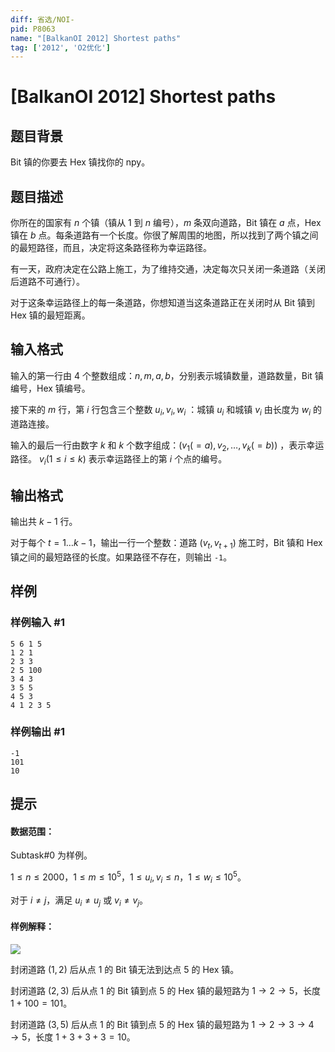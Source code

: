 ```yaml
---
diff: 省选/NOI-
pid: P8063
name: "[BalkanOI 2012] Shortest paths"
tag: ['2012', 'O2优化']
---
```

# [BalkanOI 2012] Shortest paths
## 题目背景

Bit 镇的你要去 Hex 镇找你的 npy。
## 题目描述

你所在的国家有 $n$ 个镇（镇从 $1$ 到 $n$ 编号），$m$ 条双向道路，Bit 镇在 $a$ 点，Hex 镇在 $b$ 点。每条道路有一个长度。你很了解周围的地图，所以找到了两个镇之间的最短路径，而且，决定将这条路径称为幸运路径。



有一天，政府决定在公路上施工，为了维持交通，决定每次只关闭一条道路（关闭后道路不可通行）。

对于这条幸运路径上的每一条道路，你想知道当这条道路正在关闭时从 Bit 镇到 Hex 镇的最短距离。
## 输入格式

输入的第一行由 4 个整数组成：$n,m,a,b$，分别表示城镇数量，道路数量，Bit 镇编号，Hex 镇编号。

接下来的 $m$ 行，第 $i$ 行包含三个整数 $u_i,v_i,w_i$ ：城镇 $u_i$ 和城镇 $v_i$ 由长度为 $w_i$ 的道路连接。

输入的最后一行由数字 $k$ 和 $k$ 个数字组成：$(v_1(=a),v_2,\dots,v_{k}(=b))$ ，表示幸运路径。 $v_i(1\le i\le k)$ 表示幸运路径上的第 $i$ 个点的编号。
## 输出格式

输出共 $k-1$ 行。

对于每个 $t=1\dots k-1$，输出一行一个整数：道路 $(v_t,v_{t+1})$ 施工时，Bit 镇和 Hex 镇之间的最短路径的长度。如果路径不存在，则输出 `-1`。
## 样例

### 样例输入 #1
```
5 6 1 5 
1 2 1 
2 3 3 
2 5 100 
3 4 3 
3 5 5 
4 5 3 
4 1 2 3 5
```
### 样例输出 #1
```
-1 
101 
10
```
## 提示

#### 数据范围：
Subtask#0 为样例。

$1\le n\le 2000$，$1\le m\le10^5$，$1\le u_i,v_i\le n$，$1\le w_i\le10^5$。

对于 $i\neq j$，满足 $u_i\neq u_j$ 或 $v_i\neq v_j$。

#### 样例解释：

![](https://s4.ax1x.com/2021/12/07/ochxxA.jpg)

封闭道路 $(1,2)$ 后从点 $1$ 的 Bit 镇无法到达点 $5$ 的 Hex 镇。

封闭道路 $(2,3)$ 后从点 $1$ 的 Bit 镇到点 $5$ 的 Hex 镇的最短路为 $1\rightarrow 2\rightarrow5$，长度 $1+100=101$。

封闭道路 $(3,5)$ 后从点 $1$ 的 Bit 镇到点 $5$ 的 Hex 镇的最短路为 $1\rightarrow 2\rightarrow3\rightarrow4\rightarrow5$，长度 $1+3+3+3=10$。

